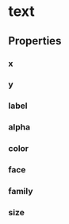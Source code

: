 # text

[//]: # (TODO)

## Properties

### x

<include from="properties.topic" element-id="x-property"/>

### y

<include from="properties.topic" element-id="y-property"/>

### label

### alpha

<include from="properties.topic" element-id="alpha-property"/>

### color

<include from="properties.topic" element-id="color-property"/>

### face

### family

### size

<include from="properties.topic" element-id="size-property"/>
